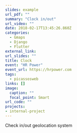 ```yaml
---
slides: example
url_pdf: ""
summary: "Clock in/out"
url_video: ""
date: 2018-02-17T13:45:26.860Z
categories:
  - Gmaps
  - Django
  - Flutter
external_link: 
url_slides: ""
title: Clock
event: "HR Power"
event_url: https://hrpower.com
tags:
  - picassosweb
links: []
image:
  caption: ""
  focal_point: Smart
url_code: ""
projects:
- internal-project
---
```

Check in/out geolocation system
